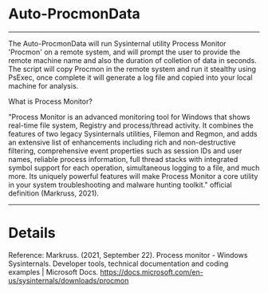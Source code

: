 # Auto-ProcmonData
---------------------------------

The Auto-ProcmonData will run Sysinternal utility Process Monitor 'Procmon' on a remote system, 
and will prompt the user to provide the remote machine name and also the duration of colletion of data in seconds.
The script will copy Procmon in the remote system and run it stealthy using PsExec,
once complete it will generate a log file and copied into your local machine for analysis.

What is Process Monitor?

"Process Monitor is an advanced monitoring tool for Windows that shows real-time file system, Registry and process/thread activity. It combines the features of two legacy Sysinternals utilities, Filemon and Regmon, and adds an extensive list of enhancements including rich and non-destructive filtering, comprehensive event properties such as session IDs and user names, reliable process information, full thread stacks with integrated symbol support for each operation, simultaneous logging to a file, and much more. Its uniquely powerful features will make Process Monitor a core utility in your system troubleshooting and malware hunting toolkit." official definition (Markruss, 2021).

---------------------------------
# Details

Reference:
Markruss. (2021, September 22). Process monitor - Windows Sysinternals. Developer tools, technical documentation and coding examples | Microsoft Docs. https://docs.microsoft.com/en-us/sysinternals/downloads/procmon
